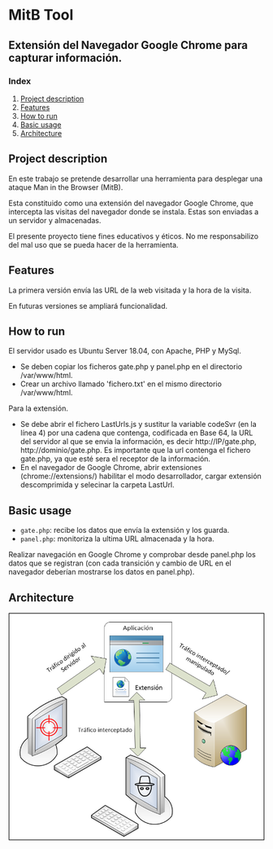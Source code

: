 # MitB Tool

## Extensión del Navegador Google Chrome para capturar información.

### Index

1. [Project description](#project-description)
2. [Features](#features)
3. [How to run](#how-to-run)
4. [Basic usage](#basic-usage)
4. [Architecture](#architecture)


## Project description

En este trabajo se pretende desarrollar una herramienta para desplegar una ataque Man in the Browser (MitB). 

Esta constituido como una extensión del navegador Google Chrome, que intercepta las visitas del navegador donde se instala. Estas son enviadas a un servidor y almacenadas.

El presente proyecto tiene fines educativos y éticos. No me responsabilizo del mal uso que se pueda hacer de la herramienta.  

## Features

La primera versión envía las URL de la web visitada y la hora de la visita.

En futuras versiones se ampliará funcionalidad.



## How to run

El servidor usado es Ubuntu Server 18.04, con Apache, PHP y MySql.

+ Se deben copiar los ficheros gate.php y panel.php en el directorio /var/www/html.
+ Crear un archivo llamado 'fichero.txt' en el mismo directorio /var/www/html.

Para la extensión.

+ Se debe abrir el fichero LastUrls.js y sustitur la variable codeSvr (en la línea 4) por una cadena que contenga, codificada en Base 64, la URL del servidor al que se envia la información, es decir http://IP/gate.php,  http://dominio/gate.php. Es importante que la url contenga el fichero gate.php, ya que esté sera el receptor de la información. 
+ En el navegador de Google Chrome, abrir extensiones (chrome://extensions/) habilitar el modo desarrollador, cargar extensión descomprimida y selecinar la carpeta LastUrl. 


## Basic usage

+ `gate.php`: recibe los datos que envía la extensión y los guarda.
+ `panel.php`: monitoriza la ultima URL almacenada y la hora.

Realizar navegación en Google Chrome y comprobar desde panel.php los datos que se registran (con cada transición y cambio de URL en el navegador deberían mostrarse los datos en panel.php).

## Architecture

![Architecture](MitB.png)
